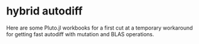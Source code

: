 # hybrid autodiff
Here are some Pluto.jl workbooks for a first cut at a temporary workaround for getting fast autodiff with mutation and BLAS operations.


